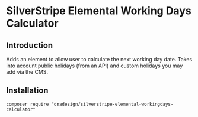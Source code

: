 # SilverStripe Elemental Working Days Calculator

## Introduction

Adds an element to allow user to calculate the next working day date.
Takes into account public holidays (from an API) and custom holidays you may add via the CMS.

## Installation

```
composer require "dnadesign/silverstripe-elemental-workingdays-calculator"
```


